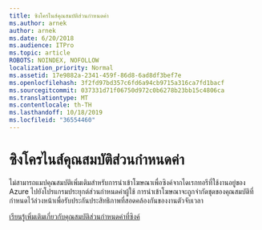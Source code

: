 ```yaml
---
title: ซิงโครไนส์คุณสมบัติส่วนกำหนดค่า
ms.author: arnek
author: arnek
ms.date: 6/20/2018
ms.audience: ITPro
ms.topic: article
ROBOTS: NOINDEX, NOFOLLOW
localization_priority: Normal
ms.assetid: 17e9882a-2341-459f-86d8-6ad8df3bef7e
ms.openlocfilehash: 3f2fd97bd357c6fd6a94cb9715a316ca7fd1bacf
ms.sourcegitcommit: 037331d71f06750d972c0b6278b23bb15c4806ca
ms.translationtype: MT
ms.contentlocale: th-TH
ms.lasthandoff: 10/18/2019
ms.locfileid: "36554460"
---
```

# <a name="profile-property-synchronization"></a>ซิงโครไนส์คุณสมบัติส่วนกำหนดค่า

ไม่สามารถแมปคุณสมบัติเพิ่มเติมสำหรับการนำเข้าโฆษณาเพื่อซิงค์จากไดเรกทอรีที่ใช้งานอยู่ของ Azure ไปยังโปรแกรมประยุกต์ส่วนกำหนดค่าผู้ใช้ การนำเข้าโฆษณาจะถูกจำกัดชุดของคุณสมบัติที่กำหนดไว้ล่วงหน้าเพื่อรับประกันประสิทธิภาพที่สอดคล้องกันของงานตัวจับเวลา
  
[เรียนรู้เพิ่มเติมเกี่ยวกับคุณสมบัติส่วนกำหนดค่าที่ซิงค์](https://go.microsoft.com/fwlink/?linkid=875671)
  

